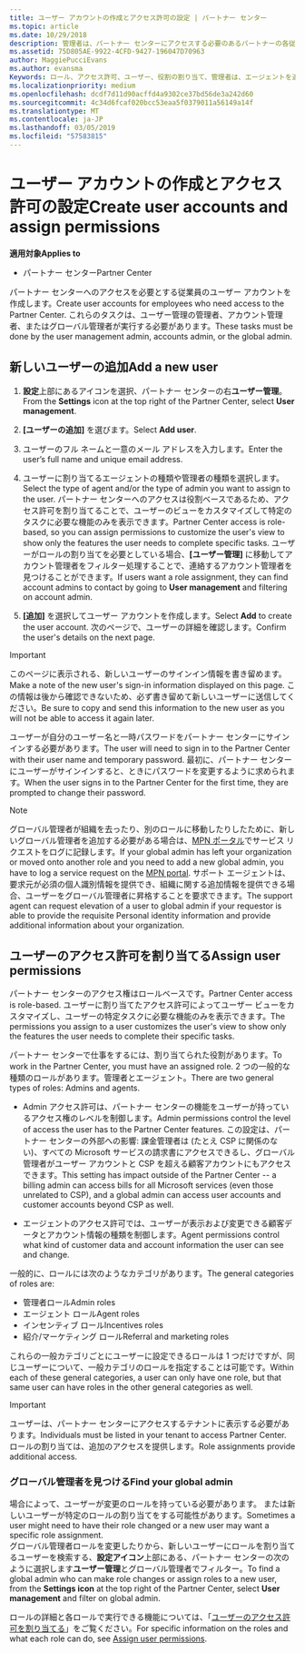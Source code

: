 ```yaml
---
title: ユーザー アカウントの作成とアクセス許可の設定 | パートナー センター
ms.topic: article
ms.date: 10/29/2018
description: 管理者は、パートナー センターにアクセスする必要のあるパートナーの各従業員用にユーザー アカウントを作成します。
ms.assetid: 75D805AE-9922-4CFD-9427-196047D70963
author: MaggiePucciEvans
ms.author: evansma
Keywords: ロール、アクセス許可、ユーザー、役割の割り当て、管理者は、エージェントを追加します。
ms.localizationpriority: medium
ms.openlocfilehash: dcdf7d11d90acffd4a9302ce37bd56de3a242d60
ms.sourcegitcommit: 4c34d6fcaf020bcc53eaa5f0379011a56149a14f
ms.translationtype: MT
ms.contentlocale: ja-JP
ms.lasthandoff: 03/05/2019
ms.locfileid: "57583815"
---
```

# <a name="create-user-accounts-and-assign-permissions"></a><span data-ttu-id="99e75-104">ユーザー アカウントの作成とアクセス許可の設定</span><span class="sxs-lookup"><span data-stu-id="99e75-104">Create user accounts and assign permissions</span></span>

<span data-ttu-id="99e75-105">**適用対象**</span><span class="sxs-lookup"><span data-stu-id="99e75-105">**Applies to**</span></span>

-  <span data-ttu-id="99e75-106">パートナー センター</span><span class="sxs-lookup"><span data-stu-id="99e75-106">Partner Center</span></span>

<span data-ttu-id="99e75-107">パートナー センターへのアクセスを必要とする従業員のユーザー アカウントを作成します。</span><span class="sxs-lookup"><span data-stu-id="99e75-107">Create user accounts for employees who need access to the Partner Center.</span></span> <span data-ttu-id="99e75-108">これらのタスクは、ユーザー管理の管理者、アカウント管理者、またはグローバル管理者が実行する必要があります。</span><span class="sxs-lookup"><span data-stu-id="99e75-108">These tasks must be done by the user management admin, accounts admin, or the global admin.</span></span> 


## <a name="add-a-new-user"></a><span data-ttu-id="99e75-109">新しいユーザーの追加</span><span class="sxs-lookup"><span data-stu-id="99e75-109">Add a new user</span></span>

1. <span data-ttu-id="99e75-110">**設定**上部にあるアイコンを選択、パートナー センターの右**ユーザー管理**。</span><span class="sxs-lookup"><span data-stu-id="99e75-110">From the **Settings** icon at the top right of the Partner Center, select **User management**.</span></span>

2.  <span data-ttu-id="99e75-111">**[ユーザーの追加]** を選びます。</span><span class="sxs-lookup"><span data-stu-id="99e75-111">Select **Add user**.</span></span>

3.  <span data-ttu-id="99e75-112">ユーザーのフル ネームと一意のメール アドレスを入力します。</span><span class="sxs-lookup"><span data-stu-id="99e75-112">Enter the user’s full name and unique email address.</span></span>

4.  <span data-ttu-id="99e75-113">ユーザーに割り当てるエージェントの種類や管理者の種類を選択します。</span><span class="sxs-lookup"><span data-stu-id="99e75-113">Select the type of agent and/or the type of admin you want to assign to the user.</span></span> <span data-ttu-id="99e75-114">パートナー センターへのアクセスは役割ベースであるため、アクセス許可を割り当てることで、ユーザーのビューをカスタマイズして特定のタスクに必要な機能のみを表示できます。</span><span class="sxs-lookup"><span data-stu-id="99e75-114">Partner Center access is role-based, so you can assign permissions to customize the user's view to show only the features the user needs to complete specific tasks.</span></span>  <span data-ttu-id="99e75-115">ユーザーがロールの割り当てを必要としている場合、**[ユーザー管理]** に移動してアカウント管理者をフィルター処理することで、連絡するアカウント管理者を見つけることができます。</span><span class="sxs-lookup"><span data-stu-id="99e75-115">If users want a role assignment, they can find account admins to contact by going to **User management** and filtering on account admin.</span></span>

5.  <span data-ttu-id="99e75-116">**[追加]** を選択してユーザー アカウントを作成します。</span><span class="sxs-lookup"><span data-stu-id="99e75-116">Select **Add** to create the user account.</span></span> <span data-ttu-id="99e75-117">次のページで、ユーザーの詳細を確認します。</span><span class="sxs-lookup"><span data-stu-id="99e75-117">Confirm the user's details on the next page.</span></span>

> [!IMPORTANT]  
> <span data-ttu-id="99e75-118">このページに表示される、新しいユーザーのサインイン情報を書き留めます。</span><span class="sxs-lookup"><span data-stu-id="99e75-118">Make a note of the new user's sign-in information displayed on this page.</span></span> <span data-ttu-id="99e75-119">この情報は後から確認できないため、必ず書き留めて新しいユーザーに送信してください。</span><span class="sxs-lookup"><span data-stu-id="99e75-119">Be sure to copy and send this information to the new user as you will not be able to access it again later.</span></span> 

<span data-ttu-id="99e75-120">ユーザーが自分のユーザー名と一時パスワードをパートナー センターにサインインする必要があります。</span><span class="sxs-lookup"><span data-stu-id="99e75-120">The user will need to sign in to the Partner Center with their user name and temporary password.</span></span> <span data-ttu-id="99e75-121">最初に、パートナー センターにユーザーがサインインすると、ときにパスワードを変更するように求められます。</span><span class="sxs-lookup"><span data-stu-id="99e75-121">When the user signs in to the Partner Center for the first time, they are prompted to change their password.</span></span> 

> [!NOTE]  
>  <span data-ttu-id="99e75-122">グローバル管理者が組織を去ったり、別のロールに移動したりしたために、新しいグローバル管理者を追加する必要がある場合は、[MPN ポータル](https://partner.microsoft.com/support)でサービス リクエストをログに記録します。</span><span class="sxs-lookup"><span data-stu-id="99e75-122">If your global admin has left your organization or moved onto another role and you need to add a new global admin, you have to log a service request on the [MPN portal](https://partner.microsoft.com/support).</span></span> <span data-ttu-id="99e75-123">サポート エージェントは、要求元が必須の個人識別情報を提供でき、組織に関する追加情報を提供できる場合、ユーザーをグローバル管理者に昇格することを要求できます。</span><span class="sxs-lookup"><span data-stu-id="99e75-123">The support agent can request elevation of a user to global admin if your requestor is able to provide the requisite Personal identity information and provide additional information about your organization.</span></span>

## <a name="assign-user-permissions"></a><span data-ttu-id="99e75-124">ユーザーのアクセス許可を割り当てる</span><span class="sxs-lookup"><span data-stu-id="99e75-124">Assign user permissions</span></span>

<span data-ttu-id="99e75-125">パートナー センターのアクセス権はロールベースです。</span><span class="sxs-lookup"><span data-stu-id="99e75-125">Partner Center access is role-based.</span></span> <span data-ttu-id="99e75-126">ユーザーに割り当てたアクセス許可によってユーザー ビューをカスタマイズし、ユーザーの特定タスクに必要な機能のみを表示できます。</span><span class="sxs-lookup"><span data-stu-id="99e75-126">The permissions you assign to a user customizes the user's view to show only the features the user needs to complete their specific tasks.</span></span> 

<span data-ttu-id="99e75-127">パートナー センターで仕事をするには、割り当てられた役割があります。</span><span class="sxs-lookup"><span data-stu-id="99e75-127">To work in the Partner Center, you must have an assigned role.</span></span>  <span data-ttu-id="99e75-128">2 つの一般的な種類のロールがあります。管理者とエージェント。</span><span class="sxs-lookup"><span data-stu-id="99e75-128">There are two general types of roles: Admins and agents.</span></span>

- <span data-ttu-id="99e75-129">Admin アクセス許可は、パートナー センターの機能をユーザーが持っているアクセス権のレベルを制御します。</span><span class="sxs-lookup"><span data-stu-id="99e75-129">Admin permissions control the level of access the user has to the Partner Center features.</span></span> <span data-ttu-id="99e75-130">この設定は、パートナー センターの外部への影響: 課金管理者は (たとえ CSP に関係のない)、すべての Microsoft サービスの請求書にアクセスできるし、グローバル管理者がユーザー アカウントと CSP を超える顧客アカウントにもアクセスできます。</span><span class="sxs-lookup"><span data-stu-id="99e75-130">This setting has impact outside of the Partner Center -- a billing admin can access bills for all Microsoft services (even those unrelated to CSP), and a global admin can access user accounts and customer accounts beyond CSP as well.</span></span>

- <span data-ttu-id="99e75-131">エージェントのアクセス許可では、ユーザーが表示および変更できる顧客データとアカウント情報の種類を制御します。</span><span class="sxs-lookup"><span data-stu-id="99e75-131">Agent permissions control what kind of customer data and account information the user can see and change.</span></span>
    
<span data-ttu-id="99e75-132">一般的に、ロールには次のようなカテゴリがあります。</span><span class="sxs-lookup"><span data-stu-id="99e75-132">The general categories of roles are:</span></span> 
- <span data-ttu-id="99e75-133">管理者ロール</span><span class="sxs-lookup"><span data-stu-id="99e75-133">Admin roles</span></span>
- <span data-ttu-id="99e75-134">エージェント ロール</span><span class="sxs-lookup"><span data-stu-id="99e75-134">Agent roles</span></span>
- <span data-ttu-id="99e75-135">インセンティブ ロール</span><span class="sxs-lookup"><span data-stu-id="99e75-135">Incentives roles</span></span>
- <span data-ttu-id="99e75-136">紹介/マーケティング ロール</span><span class="sxs-lookup"><span data-stu-id="99e75-136">Referral and marketing roles</span></span>


<span data-ttu-id="99e75-137">これらの一般カテゴリごとにユーザーに設定できるロールは 1 つだけですが、同じユーザーについて、一般カテゴリのロールを指定することは可能です。</span><span class="sxs-lookup"><span data-stu-id="99e75-137">Within each of these general categories, a user can only have one role, but that same user can have roles in the other general categories as well.</span></span> 

>[!Important]
><span data-ttu-id="99e75-138">ユーザーは、パートナー センターにアクセスするテナントに表示する必要があります。</span><span class="sxs-lookup"><span data-stu-id="99e75-138">Individuals must be listed in your tenant to access Partner Center.</span></span> <span data-ttu-id="99e75-139">ロールの割り当ては、追加のアクセスを提供します。</span><span class="sxs-lookup"><span data-stu-id="99e75-139">Role assignments provide additional access.</span></span>


### <a name="find-your-global-admin"></a><span data-ttu-id="99e75-140">グローバル管理者を見つける</span><span class="sxs-lookup"><span data-stu-id="99e75-140">Find your global admin</span></span>

<span data-ttu-id="99e75-141">場合によって、ユーザーが変更のロールを持っている必要があります。 または新しいユーザーが特定のロールの割り当てをする可能性があります。</span><span class="sxs-lookup"><span data-stu-id="99e75-141">Sometimes a user might need to have their role changed or a new user may want a specific role assignment.</span></span>  
<span data-ttu-id="99e75-142">グローバル管理者ロールを変更したりから、新しいユーザーにロールを割り当てるユーザーを検索する、**設定アイコン**上部にある、パートナー センターの次のように選択します**ユーザー管理**とグローバル管理者でフィルター。</span><span class="sxs-lookup"><span data-stu-id="99e75-142">To find a global admin who can make role changes or assign roles to a new user, from the **Settings icon** at the top right of the Partner Center, select **User management** and filter on global admin.</span></span> 

<span data-ttu-id="99e75-143">ロールの詳細と各ロールで実行できる機能については、「[ユーザーのアクセス許可を割り当てる](permissions-overview.md)」をご覧ください。</span><span class="sxs-lookup"><span data-stu-id="99e75-143">For specific information on the roles and what each role can do, see [Assign user permissions](permissions-overview.md).</span></span>





